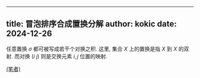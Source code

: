 
---
title: 冒泡排序合成置换分解
author: kokic
date: 2024-12-26
---

任意置换 $\sigma$ 都可被写成若干个对换之积. 这里, 集合 $X$ 上的置换是指 $X$ 到 $X$ 的双射. 而对换 $(i ~ j)$ 则是交换元素 $i,j$ 位置的映射. 

[(笔者)](./bubble-compose-proof.md#:embed)
